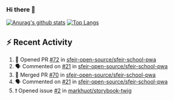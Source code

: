 ### Hi there 👋

[![Anurag's github stats](https://github-readme-stats.vercel.app/api?username=SetiZ&theme=graywhite&show_icons=true)](https://github.com/anuraghazra/github-readme-stats)
[![Top Langs](https://github-readme-stats.vercel.app/api/top-langs/?username=SetiZ&theme=graywhite&layout=compact)](https://github.com/anuraghazra/github-readme-stats)

## :zap: Recent Activity	

<!--START_SECTION:activity-->
1. 💪 Opened PR [#72](https://github.com//sfeir-open-source/sfeir-school-pwa/pull/72) in [sfeir-open-source/sfeir-school-pwa](https://github.com//sfeir-open-source/sfeir-school-pwa)
2. 🗣 Commented on [#21](https://github.com//sfeir-open-source/sfeir-school-pwa/issues/21) in [sfeir-open-source/sfeir-school-pwa](https://github.com//sfeir-open-source/sfeir-school-pwa)
3. 🎉 Merged PR [#70](https://github.com//sfeir-open-source/sfeir-school-pwa/pull/70) in [sfeir-open-source/sfeir-school-pwa](https://github.com//sfeir-open-source/sfeir-school-pwa)
4. 🗣 Commented on [#21](https://github.com//sfeir-open-source/sfeir-school-pwa/issues/21) in [sfeir-open-source/sfeir-school-pwa](https://github.com//sfeir-open-source/sfeir-school-pwa)
5. ❗️ Opened issue [#2](https://github.com//markhuot/storybook-twig/issues/2) in [markhuot/storybook-twig](https://github.com//markhuot/storybook-twig)
<!--END_SECTION:activity-->

<!--
**SetiZ/SetiZ** is a ✨ _special_ ✨ repository because its `README.md` (this file) appears on your GitHub profile.

Here are some ideas to get you started:

- 🔭 I’m currently working on ...
- 🌱 I’m currently learning ...
- 👯 I’m looking to collaborate on ...
- 🤔 I’m looking for help with ...
- 💬 Ask me about ...
- 📫 How to reach me: ...
- 😄 Pronouns: ...
- ⚡ Fun fact: ...
-->
